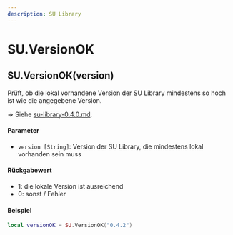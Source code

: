 ```yaml
---
description: SU Library
---
```


# SU.VersionOK

## SU.VersionOK(version)

Prüft, ob die lokal vorhandene Version der SU Library mindestens so hoch ist wie die angegebene Version.

⇒ Siehe [su-library-0.4.0.md](../tutorials/su-library-0.4.0.md "mention").

#### Parameter

* `version [String]`: Version der SU Library, die mindestens lokal vorhanden sein muss

#### Rückgabewert

* 1: die lokale Version ist ausreichend
* 0: sonst / Fehler

#### Beispiel

```lua
local versionOK = SU.VersionOK("0.4.2")
```
